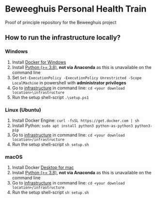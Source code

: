 # Beweeghuis Personal Health Train
Proof of principle repository for the Beweeghuis project

## How to run the infrastructure locally?

### Windows
1. Install [Docker for Windows](https://docs.docker.com/desktop/install/windows-install/)
2. Install [Python (>= 3.8)](https://www.python.org/downloads/), **not via Anaconda** as this is unavailable on the command line
3. Set `Set-ExecutionPolicy -ExecutionPolicy Unrestricted -Scope LocalMachine` in powershell with **administrator privileges**
4. Go to [infrastructure](infrastructure) in command line: `cd <your download location>\infrastructure`
5. Run the setup shell-script `.\setup.ps1`

### Linux (Ubuntu)
1. Install Docker Engine: `curl -fsSL https://get.docker.com | sh`
2. Install Python: `sudo apt install python3 python-as-python3 python3-pip`
3. Go to [infrastructure](infrastructure) in command line: `cd <your download location>/infrastructure`
4. Run the setup shell-script `sh setup.sh`

### macOS
1. Install Docker [Desktop for mac](https://docs.docker.com/desktop/install/mac-install/)
2. Install [Python (>= 3.8)](https://www.python.org/downloads/), **not via Anaconda** as this is unavailable on the command line
3. Go to [infrastructure](infrastructure) in command line: `cd <your download location>/infrastructure`
4. Run the setup shell-script `sh setup.sh`
